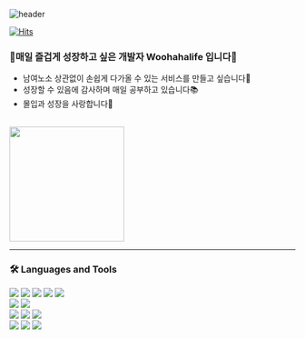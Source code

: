![header](https://capsule-render.vercel.app/api?type=waving&color=gradient&height=250&section=header&text=WelCome!&fontSize=90&desc=Woohahalife`s%20dev%20profile&descAlign=62&fontAlign=50&fontAlignY=38)

[![Hits](https://hits.seeyoufarm.com/api/count/incr/badge.svg?url=https%3A%2F%2Frogue-decimal-ec8.notion.site%2F5d704eaf4d01403781ab0aa0f2291c03&count_bg=%2379C83D&title_bg=%23888888&icon=&icon_color=%23E7E7E7&title=hits&edge_flat=false)](https://hits.seeyoufarm.com)
### 👋매일 즐겁게 성장하고 싶은 개발자 Woohahalife 입니다👋
- 남여노소 상관없이 손쉽게 다가올 수 있는 서비스를 만들고 싶습니다🤝
- 성장할 수 있음에 감사하며 매일 공부하고 있습니다📚
- 몰입과 성장을 사랑합니다🌱</br></br>

<!--<a href="https://github.com/Woohahalife"><img align="center" style="height:202px" src="https://github-readme-stats.vercel.app/api?username=Woohahalife&show_icons=true&include_all_commits=true&theme=highcontrast&hide_border=true" alt="SOKURI's github stats" /></a>-->

<a href="https://github.com/Woohahalife"><img align="center" style="height:202px" src="https://github-readme-stats.vercel.app/api/top-langs/?username=Woohahalife&layout=compact&theme=nord&hide_border=true" /></a> 

--- 
### 🛠 Languages and Tools

<img src="https://img.shields.io/badge/JAVA-CC0000?style=flat-square&logo=OpenJDK&logoColor=white"/></t>
<img src="https://img.shields.io/badge/Spring-6DB33F?style=flat-square&logo=Spring&logoColor=white"/>
<img src="https://img.shields.io/badge/Spring Boot-6DB33F?style=flat-square&logo=Spring Boot&logoColor=white"/>
<img src="https://img.shields.io/badge/Spring Security-6DB33F?style=flat-square&logo=springsecurity&logoColor=white"/>
<img src="https://img.shields.io/badge/hibernate-59666C?style=flat-square&logo=hibernate&logoColor=white"/></br>
<img src="https://img.shields.io/badge/MySQL-4479A1?style=flat-square&logo=mysql&logoColor=white"/>
<img src="https://img.shields.io/badge/ORACLE-F80000?style=flat-square&logo=oracle&logoColor=white"/></br>
<img src="https://img.shields.io/badge/CSS3-1572B6?style=flat-square&logo=CSS3&logoColor=white"/>
<img src="https://img.shields.io/badge/HTML5-E34F26?style=flat-square&logo=HTML5&logoColor=white"/> 
<img src="https://img.shields.io/badge/JavaScript-F7DF1E?style=flat-square&logo=JavaScript&logoColor=white"/></br>
<img src="https://img.shields.io/badge/Linux-FCC624?style=flat-square&logo=Linux&logoColor=white"/>
<img src="https://img.shields.io/badge/Amazon AWS-232F3E?style=flat-square&logo=amazonaws&logoColor=white"/>
<img src="https://img.shields.io/badge/Git-F05032?style=flat-square&logo=Git&logoColor=white"/>
